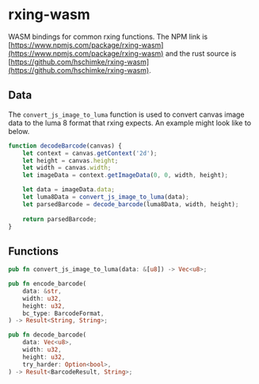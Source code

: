 # rxing-wasm
WASM bindings for common rxing functions. The NPM link is [https://www.npmjs.com/package/rxing-wasm](https://www.npmjs.com/package/rxing-wasm) and the rust source is [https://github.com/hschimke/rxing-wasm](https://github.com/hschimke/rxing-wasm).

## Data
The `convert_js_image_to_luma` function is used to convert canvas image data to the luma 8
format that rxing expects. An example might look like to below.

```javascript
function decodeBarcode(canvas) {
    let context = canvas.getContext('2d');
    let height = canvas.height;
    let width = canvas.width;
    let imageData = context.getImageData(0, 0, width, height);

    let data = imageData.data;
    let luma8Data = convert_js_image_to_luma(data);
    let parsedBarcode = decode_barcode(luma8Data, width, height);
    
    return parsedBarcode;
}
```

## Functions
```rust
pub fn convert_js_image_to_luma(data: &[u8]) -> Vec<u8>;
```

```rust
pub fn encode_barcode(
    data: &str,
    width: u32,
    height: u32,
    bc_type: BarcodeFormat,
) -> Result<String, String>;
```

```rust
pub fn decode_barcode(
    data: Vec<u8>,
    width: u32,
    height: u32,
    try_harder: Option<bool>,
) -> Result<BarcodeResult, String>;
```